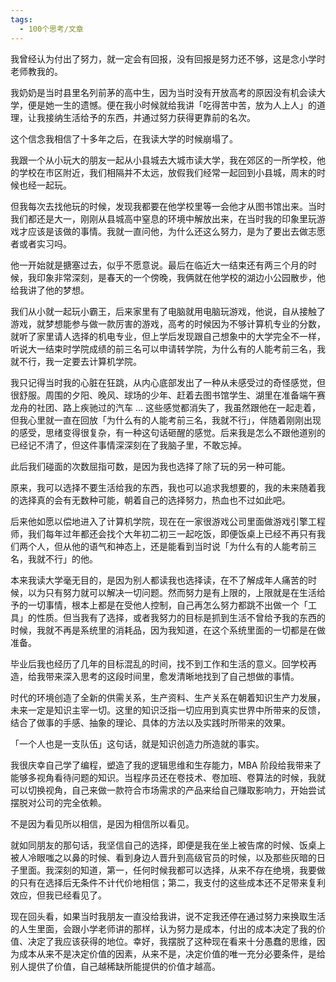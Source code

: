 ```yaml
---
tags:
  - 100个思考/文章
---
```

我曾经认为付出了努力，就一定会有回报，没有回报是努力还不够，这是念小学时老师教我的。

我奶奶是当时县里名列前茅的高中生，因为当时没有开放高考的原因没有机会读大学，便是她一生的遗憾。便在我小时候就给我讲「吃得苦中苦，放为人上人」的道理，让我接纳生活给予的东西，并通过努力获得更靠前的名次。

这个信念我相信了十多年之后，在我读大学的时候崩塌了。

我跟一个从小玩大的朋友一起从小县城去大城市读大学，我在郊区的一所学校，他的学校在市区附近，我们相隔并不太远，放假我们经常一起回到小县城，周末的时候也经一起玩。

但我每次去找他玩的时候，发现我都要在他学校里等一会他才从图书馆出来。当时我们都还是大一，刚刚从县城高中窒息的环境中解放出来，在当时我的印象里玩游戏才应该是该做的事情。我就一直问他，为什么还这么努力，是为了要出去做志愿者或者实习吗。

他一开始就是搪塞过去，似乎不愿意说。最后在临近大一结束还有两三个月的时候，我印象非常深刻，是春天的一个傍晚，我俩就在他学校的湖边小公园散步，他给我讲了他的梦想。

我们从小就一起玩小霸王，后来家里有了电脑就用电脑玩游戏，他说，自从接触了游戏，就梦想能参与做一款厉害的游戏，高考的时候因为不够计算机专业的分数，就听了家里请人选择的机电专业，但上学后发现跟自己想象中的大学完全不一样，听说大一结束时学院成绩的前三名可以申请转学院，为什么有的人能考前三名，我就不行，我一定要去计算机学院。

我只记得当时我的心脏在狂跳，从内心底部发出了一种从未感受过的奇怪感觉，但很舒服。周围的夕阳、晚风、球场的少年、赶着去图书馆学生、湖里在准备端午赛龙舟的社团、路上疾驰过的汽车 ... 这些感觉都消失了，我虽然跟他在一起走着，但我心里就一直在回放「为什么有的人能考前三名，我就不行」，伴随着刚刚出现的感受，思绪变得很复杂，有一种这句话砸醒的感觉。后来我是怎么不跟他道别的已经记不清了，但这件事情深深刻在了我脑子里，不敢忘掉。

此后我们碰面的次数屈指可数，是因为我也选择了除了玩的另一种可能。

原来，我可以选择不要生活给我的东西，我也可以追求我想要的，我的未来随着我的选择真的会有无数种可能，朝着自己的选择努力，热血也不过如此吧。

后来他如愿以偿地进入了计算机学院，现在在一家很游戏公司里面做游戏引擎工程师，我们每年过年都还会找个大年初二初三一起吃饭，即便饭桌上已经不再只有我们两个人，但从他的语气和神态上，还是能看到当时说「为什么有的人能考前三名，我就不行」的他。

本来我读大学毫无目的，是因为别人都读我也选择读，在不了解成年人痛苦的时候，以为只有努力就可以解决一切问题。然而努力是有上限的，上限就是在生活给予的一切事情，根本上都是在受他人控制，自己再怎么努力都跳不出做一个「工具」的性质。但当我有了选择，或者我努力的目标是抓到生活不曾给予我的东西的时候，我就不再是系统里的消耗品，因为我知道，在这个系统里面的一切都是在做准备。

毕业后我也经历了几年的目标混乱的时间，找不到工作和生活的意义。回学校再造，给我带来深入思考的这段时间里，愈发清晰地找到了自己想做的事情。

时代的环境创造了全新的供需关系，生产资料、生产关系在朝着知识生产力发展，未来一定是知识主宰一切。这里的知识泛指一切应用到真实世界中所带来的反馈，结合了做事的手感、抽象的理论、具体的方法以及实践时所带来的效果。

「一个人也是一支队伍」这句话，就是知识创造力所造就的事实。

我很庆幸自己学了编程，塑造了我的逻辑思维和生存能力，MBA 阶段给我带来了能够多视角看待问题的知识。当程序员还在卷技术、卷加班、卷算法的时候，我就可以切换视角，自己来做一款符合市场需求的产品来给自己赚取影响力，开始尝试摆脱对公司的完全依赖。

不是因为看见所以相信，是因为相信所以看见。

就如同朋友的那句话，我坚信自己的选择，即便是我在坐上被告席的时候、饭桌上被人冷眼嗤之以鼻的时候、看到身边人晋升到高级官员的时候，以及那些灰暗的日子里面。我深刻的知道，第一，任何时候我都可以选择，从来不存在绝境，我要做的只有在选择后无条件不计代价地相信；第二，我支付的这些成本还不足带来复利效应，但我已经看见了。

现在回头看，如果当时我朋友一直没给我讲，说不定我还停在通过努力来换取生活的人生里面，会跟小学老师讲的那样，认为努力是成本，付出的成本决定了我的价值、决定了我应该获得的地位。幸好，我摆脱了这种现在看来十分愚蠢的思维，因为成本从来不是决定价值的因素，从来不是，决定价值的唯一充分必要条件，是给别人提供了价值，自己越稀缺所能提供的价值才越高。